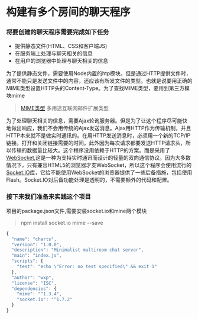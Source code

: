 # 构建有多个房间的聊天程序
### 将要创建的聊天程序需要完成如下任务
* 提供静态文件(HTML、CSS和客户端JS)
* 在服务端上处理与聊天相关的信息
* 在用户的浏览器中处理与聊天相关的信息

为了提供静态文件，需要使用Node内置的htp模块。但是通过HTTP提供文件时，通常不能只是发送文件中的内容，还应该有所发文件的类型。也就是说要用正确的MIME类型设置HTTP头的Content-Type。为了查找MIME类型，要用到第三方模块mime

> [MIME类型](http://baike.baidu.com/link?url=8FqFpGo3TeGw-gVnI8ZebuKsThGPgWIMMlG7Nu52wkG7TokboXNK4I-nowLfJknvKIMdQfIm0VNMp_EE3jjVVK) 多用途互联网邮件扩展类型

为了处理聊天相关的信息，需要Ajax轮询服务器。但是为了让这个程序尽可能快地做出响应，我们不会用传统的Ajax发送消息。Ajax用HTTP作为传输机制，并且HTTP本来就不是做实时通讯的。在用HTTP发送消息时，必须用一个新的TCP/IP链接。打开和关闭链接需要的时间。此外因为每次请求都要发送HTTP请求头，所以传输的数据量比较大。这个程序没用依赖于HTTP的方案。而是采用了[WebSocket](http://baike.baidu.com/link?url=s1GWmqhQLOUcJjVdSL7IpYJKQmxuT98aeExWvlbYvl98wBDh_COmBSvgfehyhdjfO-Tb2pIKZ-gWiSVDDlwpfWWAnlEEa0_cpgpeS630n2S),这是一种为支持实时通讯而设计的轻量的双向通信协议。因为大多数情况下，只有兼容HTML5的浏览器才支WebSocket，所以这个程序会使用流行的[Socket.IO](http://socket.io)库，它给不能使用WebSocket的浏览器提供了一些后备措施，包括使用Flash。Socket.IO对后备功能处理是透明的，不需要额外的代码和配置。
### 接下来我们准备来实践这个项目
项目的package.json文件,需要安装socket.io和mine两个模块
>npm install socket.io mime --save
``` javascript
{
  "name": "charts",
  "version": "1.0.0",
  "description": "Minimalist multiroom chat server",
  "main": "index.js",
  "scripts": {
    "test": "echo \"Error: no test specified\" && exit 1"
  },
  "author": "wxp",
  "license": "ISC",
  "dependencies": {
    "mime": "^1.3.4",
    "socket.io": "^1.7.2"
  }
}
```
